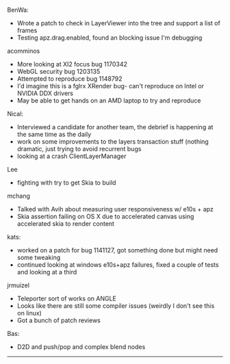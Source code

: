 BenWa:
* Wrote a patch to check in LayerViewer into the tree and support a list of frames
* Testing apz.drag.enabled, found an blocking issue I'm debugging



acomminos
* More looking at XI2 focus bug 1170342
* WebGL security bug 1203135
* Attempted to reproduce bug 1148792
* I'd imagine this is a fglrx XRender bug- can't reproduce on Intel or NVIDIA DDX drivers
* May be able to get hands on an AMD laptop to try and reproduce



Nical:
* Interviewed a candidate for another team, the debrief is happening at the same time as the daily
* work on some improvements to the layers transaction stuff (nothing dramatic, just trying to avoid recurrent bugs
* looking at a crash ClientLayerManager



Lee
* fighting with try to get Skia to build



mchang
* Talked with Avih about measuring user responsiveness w/ e10s + apz
* Skia assertion failing on OS X due to accelerated canvas using accelerated skia to render content



kats:
* worked on a patch for bug 1141127, got something done but might need some tweaking
* continued looking at windows e10s+apz failures, fixed a couple of tests and looking at a third



jrmuizel
* Teleporter sort of works on ANGLE
* Looks like there are still some compiler issues (weirdly I don't see this on linux)
* Got a bunch of patch reviews



Bas:
* D2D and push/pop and complex blend nodes

________________



